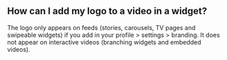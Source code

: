 ## How can I add my logo to a video in a widget?

The logo only appears on feeds (stories, carousels, TV pages and swipeable widgets) if you add in your profile > settings > branding. It does not appear on interactive videos (branching widgets and embedded videos).
